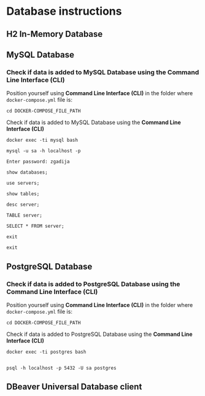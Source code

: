 # Database instructions
## H2 In-Memory Database
## MySQL Database
### Check if data is added to MySQL Database using the Command Line Interface (CLI)
Position yourself using **Command Line Interface (CLI)** in the folder where `docker-compose.yml` file is:
```
cd DOCKER-COMPOSE_FILE_PATH
```
Check if data is added to MySQL Database using the **Command Line Interface (CLI)**
```
docker exec -ti mysql bash
```
```
mysql -u sa -h localhost -p
```
```
Enter password: zgadija
```
```
show databases;
```
```
use servers;
```
```
show tables;
```
```
desc server;
```
```
TABLE server;
```
```
SELECT * FROM server;
```
```
exit
```
```
exit
```
## PostgreSQL Database
### Check if data is added to PostgreSQL Database using the Command Line Interface (CLI)
Position yourself using **Command Line Interface (CLI)** in the folder where `docker-compose.yml` file is:
```
cd DOCKER-COMPOSE_FILE_PATH
```
Check if data is added to PostgreSQL Database using the **Command Line Interface (CLI)**
```
docker exec -ti postgres bash
```
```

```
```
psql -h localhost -p 5432 -U sa postgres
```
## DBeaver Universal Database client

